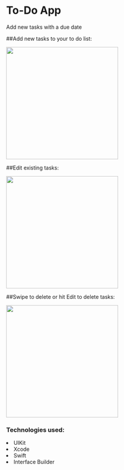 # To-Do App 
Add new tasks with a due date

##Add new tasks to your to do list:
<p float="left">
  <img src="https://github.com/FabiolaSaga/ToDoProject/blob/master/Add_New_Task.gif" width="300" />
  </p>

##Edit existing tasks: 
<p float="left">
  <img src="https://github.com/FabiolaSaga/ToDoProject/blob/master/Edit_Task.gif" width="300" />
  </p>

##Swipe to delete or hit Edit to delete tasks:
<p float="left">
  <img src="https://github.com/FabiolaSaga/ToDoProject/blob/master/Edit_Task.gif" width="300" />
  </p>
  
### Technologies used: 
<li>UIKit</li>
<li>Xcode</li>
<li>Swift</li>
<li>Interface Builder</li>
